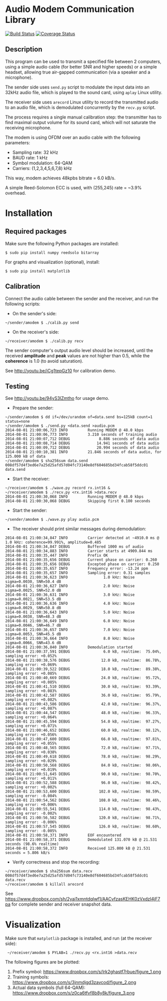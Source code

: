 # Audio Modem Communication Library

[![Build Status](https://travis-ci.org/romanz/amodem.svg?branch=master)](https://travis-ci.org/romanz/amodem)
[![Coverage Status](https://coveralls.io/repos/romanz/amodem/badge.png?branch=master)](https://coveralls.io/r/romanz/amodem?branch=master)

## Description

This program can be used to transmit a specified file between 2 computers, using
a simple audio cable (for better SNR and higher speeds) or a simple headset,
allowing true air-gapped communication (via a speaker and a microphone).

The sender side uses `send.py` script to modulate the input data into an 32kHz
audio file, which is played to the sound card, using `aplay` Linux utility.

The receiver side uses `arecord` Linux utility to record the transmitted audio
to an audio file, which is demodulated concurrently by the `recv.py` script.

The process requires a single manual calibration step: the transmitter has to
find maximal output volume for its sound card, which will not saturate the
receiving microphone.

The modem is using OFDM over an audio cable with the following parameters:

- Sampling rate: 32 kHz
- BAUD rate: 1 kHz
- Symbol modulation: 64-QAM
- Carriers: (1,2,3,4,5,6,7,8) kHz

This way, modem achieves 48kpbs bitrate = 6.0 kB/s.

A simple Reed-Solomon ECC is used, with (255,245) rate = ~3.9% overhead.


# Installation

## Required packages

Make sure the following  Python packages are installed:

	$ sudo pip install numpy reedsolo bitarray

For graphs and visualization (optional), install:

	$ sudo pip install matplotlib

## Calibration

Connect the audio cable between the sender and the receiver, and run the
following scripts:

- On the sender's side:
```
~/sender/amodem $ ./calib.py send 
```

- On the receiver's side:
```
~/receiver/amodem $ ./calib.py recv
```

The sender computer's output audio level should be increased, until the 
received **amplitude** and **peak** values are not higher than 0.5, while
the **coherence** is 1.0 (to avoid saturation).

See http://youtu.be/iCg1tepGz10 for calibration demo.

## Testing

See http://youtu.be/94yS3IZmtho for usage demo.

- Prepare the sender:

```
~/sender/amodem $ dd if=/dev/urandom of=data.send bs=125kB count=1 status=none
~/sender/amodem $ ./send.py <data.send >audio.pcm
2014-08-01 21:00:06,723 INFO         Running MODEM @ 48.0 kbps
2014-08-01 21:00:06,773 INFO         3.210 seconds of training audio
2014-08-01 21:00:07,712 DEBUG             8.886 seconds of data audio
2014-08-01 21:00:08,714 DEBUG            14.941 seconds of data audio
2014-08-01 21:00:09,712 DEBUG            20.994 seconds of data audio
2014-08-01 21:00:10,381 INFO         21.846 seconds of data audio, for 125.000 kB of data
~/sender/amodem $ sha256sum data.send
008df57d4f3ed6e7a25d25afd57d04fc73140e8df604685bd34fcab58f5ddc01  data.send
```

- Start the receiver:
```
~/receiver/amodem $ ./wave.py record rx.int16 &
~/receiver/amodem $ ./recv.py <rx.int16 >data.recv
2014-08-01 21:00:30,068 INFO         Running MODEM @ 48.0 kbps
2014-08-01 21:00:30,068 DEBUG        Skipping first 0.100 seconds
```

- Start the sender:
```
~/sender/amodem $ ./wave.py play audio.pcm 
```

- The receiver should print similar messages during demodulation:
```
2014-08-01 21:00:34,847 INFO         Carrier detected at ~4910.0 ms @ 1.0 kHz: coherence=99.991%, amplitude=0.485
2014-08-01 21:00:34,847 DEBUG        Buffered 1000 ms of audio
2014-08-01 21:00:34,883 INFO         Carrier starts at 4909.844 ms
2014-08-01 21:00:35,447 INFO         Prefix OK
2014-08-01 21:00:35,656 DEBUG        Current phase on carrier: 0.260
2014-08-01 21:00:35,656 DEBUG        Excepted phase on carrier: 0.250
2014-08-01 21:00:35,657 INFO         Frequency error: -13.24 ppm
2014-08-01 21:00:35,657 INFO         Sampling error: 0.31 samples
2014-08-01 21:00:36,623 INFO                1.0 kHz: Noise sigma=0.0030, SNR=50.4 dB
2014-08-01 21:00:36,627 INFO                2.0 kHz: Noise sigma=0.0025, SNR=52.0 dB
2014-08-01 21:00:36,631 INFO                3.0 kHz: Noise sigma=0.0021, SNR=53.5 dB
2014-08-01 21:00:36,636 INFO                4.0 kHz: Noise sigma=0.0029, SNR=50.8 dB
2014-08-01 21:00:36,643 INFO                5.0 kHz: Noise sigma=0.0038, SNR=48.3 dB
2014-08-01 21:00:36,649 INFO                6.0 kHz: Noise sigma=0.0046, SNR=46.7 dB
2014-08-01 21:00:36,657 INFO                7.0 kHz: Noise sigma=0.0053, SNR=45.5 dB
2014-08-01 21:00:36,664 INFO                8.0 kHz: Noise sigma=0.0066, SNR=43.6 dB
2014-08-01 21:00:36,840 INFO         Demodulation started
2014-08-01 21:00:37,591 DEBUG               6.0 kB, realtime:  75.04%, sampling error: +0.052%
2014-08-01 21:00:38,576 DEBUG              12.0 kB, realtime:  86.78%, sampling error: +0.069%
2014-08-01 21:00:39,522 DEBUG              18.0 kB, realtime:  89.38%, sampling error: +0.085%
2014-08-01 21:00:40,669 DEBUG              24.0 kB, realtime:  95.72%, sampling error: +0.085%
2014-08-01 21:00:41,510 DEBUG              30.0 kB, realtime:  93.39%, sampling error: +0.083%
2014-08-01 21:00:42,587 DEBUG              36.0 kB, realtime:  95.79%, sampling error: +0.082%
2014-08-01 21:00:43,586 DEBUG              42.0 kB, realtime:  96.37%, sampling error: +0.087%
2014-08-01 21:00:44,547 DEBUG              48.0 kB, realtime:  96.33%, sampling error: +0.064%
2014-08-01 21:00:45,594 DEBUG              54.0 kB, realtime:  97.27%, sampling error: +0.071%
2014-08-01 21:00:46,652 DEBUG              60.0 kB, realtime:  98.12%, sampling error: +0.056%
2014-08-01 21:00:47,600 DEBUG              66.0 kB, realtime:  97.81%, sampling error: +0.055%
2014-08-01 21:00:48,565 DEBUG              72.0 kB, realtime:  97.71%, sampling error: +0.038%
2014-08-01 21:00:49,618 DEBUG              78.0 kB, realtime:  98.29%, sampling error: +0.029%
2014-08-01 21:00:50,568 DEBUG              84.0 kB, realtime:  98.06%, sampling error: +0.019%
2014-08-01 21:00:51,645 DEBUG              90.0 kB, realtime:  98.70%, sampling error: +0.011%
2014-08-01 21:00:52,588 DEBUG              96.0 kB, realtime:  98.42%, sampling error: +0.002%
2014-08-01 21:00:53,600 DEBUG             102.0 kB, realtime:  98.59%, sampling error: -0.004%
2014-08-01 21:00:54,562 DEBUG             108.0 kB, realtime:  98.46%, sampling error: +0.006%
2014-08-01 21:00:55,541 DEBUG             114.0 kB, realtime:  98.43%, sampling error: -0.002%
2014-08-01 21:00:56,582 DEBUG             120.0 kB, realtime:  98.71%, sampling error: -0.006%
2014-08-01 21:00:57,545 DEBUG             126.0 kB, realtime:  98.60%, sampling error: -0.005%
2014-08-01 21:00:58,371 INFO         EOF encountered
2014-08-01 21:00:58,371 DEBUG        Demodulated 131.070 kB @ 21.531 seconds (98.6% realtime)
2014-08-01 21:00:58,372 INFO         Received 125.000 kB @ 21.531 seconds = 5.806 kB/s
```

- Verify correctness and stop the recording:
```
~/receiver/amodem $ sha256sum data.recv 
008df57d4f3ed6e7a25d25afd57d04fc73140e8df604685bd34fcab58f5ddc01  data.recv
~/receiver/amodem $ killall arecord
``` 

See https://www.dropbox.com/sh/2yai1xmntdqlwf1/AACvfzasKEHK0zVxdzI4jF7pa for complete sender
and receiver snapshot data.

# Visualization
Make sure that `matplotlib` package is installed, and run (at the receiver side):

```
 ~/receiver/amodem $ PYLAB=1 ./recv.py <rx.int16 >data.recv
```

The following figures are be plotted:

1. Prefix symbol: https://www.dropbox.com/s/lrk2ghastf7rbue/figure_1.png
1. Training symbols: https://www.dropbox.com/s/3jnmdjgd3zavcod/figure_2.png
1. Actual data symbols (full 64-QAM): https://www.dropbox.com/s/z0ca6tfvf8b8y8k/figure_3.png
